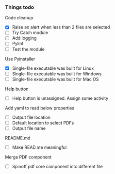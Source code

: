 ### Things todo

Code cleanup
- [x] Raise an alert when less than 2 files are selected
- [ ] Try Catch module
- [ ] Add logging
- [ ] Pylint
- [ ] Test the module

Use Pyinstaller
- [x] Single-file executable was built for Linux
- [ ] Single-file executable was built for Windows
- [ ] Single-file executable was built for Mac OS

Help button
- [ ] Help button is unassigned. Assign some activity

Add yaml to read below properties
- [ ] Output file location
- [ ] Default location to select PDFs
- [ ] Output file name

README.md
- [ ] Make READ.me meaningful

Merge PDF component
- [ ] Spinoff pdf core component into different file
